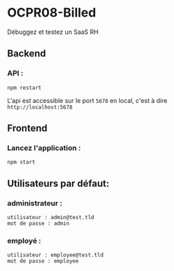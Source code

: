 # OCPR08-Billed

Débuggez et testez un SaaS RH

## Backend

### API :

```
npm restart
```

L'api est accessible sur le port `5678` en local, c'est à dire `http://localhost:5678`

## Frontend

### Lancez l'application :

```
npm start
```

## Utilisateurs par défaut:

### administrateur :

```
utilisateur : admin@test.tld
mot de passe : admin
```

### employé :

```
utilisateur : employee@test.tld
mot de passe : employee
```
